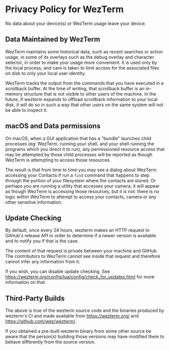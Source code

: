 # Privacy Policy for WezTerm

No data about your device(s) or WezTerm usage leave your device.

## Data Maintained by WezTerm

WezTerm maintains some historical data, such as recent searches or action
usage, in some of its overlays such as the debug overlay and character
selector, in order to make your usage more convenient. It is used only
by the local process, and care is taken to limit access for the associated
files on disk to only your local user identity.

WezTerm tracks the output from the commands that you have executed in
a scrollback buffer.  At the time of writing, that scrollback buffer
is an in-memory structure that is not visible to other users of the machine.
In the future, if wezterm expands to offload scrollback information to
your local disk, it will do so in such a way that other users on the
same system will not be able to inspect it.

## macOS and Data permissions

On macOS, when a GUI application that has a "bundle" launches child processes
(eg: WezTerm, running your shell, and your shell running the programs which you
direct it to run), any permissioned resource access that may be attempted by
those child processes will be reported as though WezTerm is attempting to
access those resources.

The result is that from time to time you may see a dialog about WezTerm
accessing your Contacts if run a `find` command that happens to step through
the portion of your filesystem where the contacts are stored.  Or perhaps you
are running a utility that accesses your camera; it will appear as though
WezTerm is accessing those resources, but it is not: there is no logic within
WezTerm to attempt to access your contacts, camera or any other sensitive
information.

## Update Checking

By default, once every 24 hours, wezterm makes an HTTP request to GitHub's
release API in order to determine if a newer version is available and to
notify you if that is the case.

The content of that request is private between your machine and GitHub.  The
contributors to WezTerm cannot see inside that request and therefore cannot
infer any information from it.

If you wish, you can disable update checking. See
https://wezterm.org/config/lua/config/check_for_updates.html for
more information on that.

## Third-Party Builds

The above is true of the wezterm source code and the binaries produced by
wezterm's CI and made available from https://wezterm.org/ and
https://github.com/wez/wezterm/.

If you obtained a pre-built wezterm binary from some other source be aware that
the person(s) building those versions may have modified them to behave
differently from the source version.
